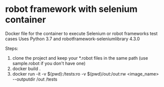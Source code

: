 # robot framework with selenium container
Docker file for the container to execute Selenium or robot frameworks test cases
Uses Python 3.7 and robotframework-seleniumlibrary 4.3.0

Steps:
1. clone the project and keep your *.robot files in the same path (use sample.robot if you don't have one)
2. docker build .
3. docker run -it -v $(pwd):/tests:ro -v $(pwd)/out:/out:rw  <image_name> --outputdir /out /tests

